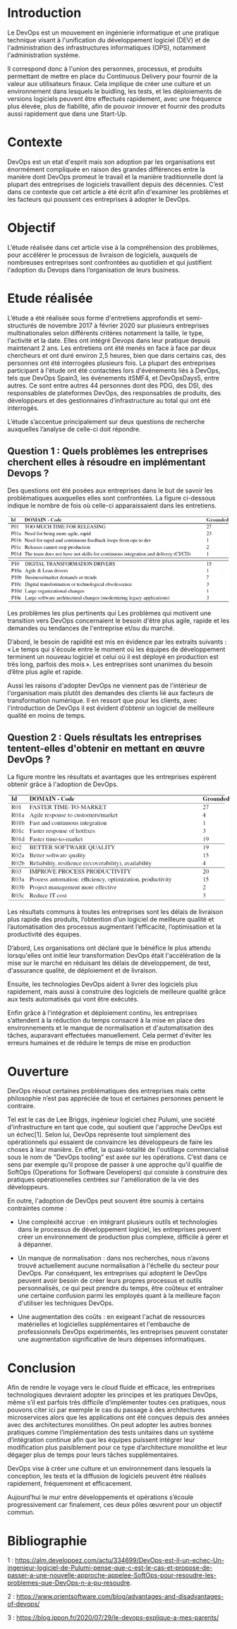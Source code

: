 # Introduction

Le DevOps est un mouvement en ingénierie informatique et une pratique technique visant à 
l'unification du développement logiciel (DEV) et de l'administration des infrastructures 
informatiques (OPS), notamment l'administration système. 

Il correspond donc à l'union des personnes, processus, et produits permettant de mettre en 
place du Continuous Delivery pour fournir de la valeur aux utilisateurs finaux. Cela implique 
de créer une culture et un environnement dans lesquels le buidling, les tests, et les déploiements 
de versions logiciels peuvent être effectués rapidement, avec une fréquence plus élevée, plus de 
fiabilité, afin de pouvoir innover et fournir des produits aussi rapidement que dans une Start-Up. 

# Contexte

DevOps est un etat d'esprit mais son adoption par les organisations est énormément compliquée 
en raison des grandes différences entre la manière dont DevOps promeut le travail et la manière 
traditionnelle dont la plupart des entreprises de logiciels travaillent depuis des décennies. 
C’est dans ce contexte que cet article a été écrit afin d'examiner les problèmes et les facteurs 
qui poussent ces entreprises à adopter le DevOps. 

# Objectif

L’étude réalisée dans cet article vise à la compréhension des problèmes, pour accélérer le processus 
de livraison de logiciels, auxquels de nombreuses entreprises sont confrontées au quotidien et qui 
justifient l'adoption du Devops dans l’organisation de leurs business.  

# Etude réalisée

L’étude a été réalisée sous forme d'entretiens approfondis et semi-structurés de novembre 2017 à février 
2020 sur plusieurs entreprises multinationales selon différents critères notamment la taille, le type, 
l'activité et la date. Elles ont intégré Devops dans leur pratique depuis maintenant 2 ans. Les entretiens 
ont été menés en face à face par deux chercheurs et ont duré environ 2,5 heures, bien que dans certains cas, 
des personnes ont été interrogées plusieurs fois. La plupart des entreprises participant à l'étude ont été 
contactées lors d'événements liés à DevOps, tels que DevOps Spain3, les événements itSMF4, et DevOpsDays5, entre autres. 
Ce sont entre autres 44 personnes dont des PDG, des DSI, des responsables de plateformes DevOps, 
des responsables de produits, des développeurs et des gestionnaires d’infrastructure au total qui ont été interrogés. 

L’étude s’accentue principalement sur deux questions de recherche auxquelles l’analyse de celle-ci doit répondre. 

## Question 1 : Quels problèmes les entreprises cherchent elles à résoudre en implémentant Devops ?

Des questions ont été posées aux entreprises dans le but de savoir les problématiques auxquelles elles sont confrontées. 
La figure ci-dessous indique le nombre de fois où celle-ci apparaissaient dans les entretiens. 

<img title="Question 1" alt="Question 1" src="/src/1.png">
<img title="Question 2" alt="Question 2" src="/src/2.png">

Les problèmes les plus pertinents qui Les problèmes qui motivent une transition vers DevOps concernaient le besoin 
d'être plus agile, rapide et les demandes ou tendances de l'entreprise et/ou du marché. 

D’abord, le besoin de rapidité est mis en évidence par les extraits suivants : 
« Le temps qui s'écoule entre le moment où les équipes de développement terminent un nouveau logiciel et celui où il 
est déployé en production est très long, parfois des mois ». 
Les entreprises sont unanimes du besoin d’être plus agile et rapide. 

Aussi les raisons d'adopter DevOps ne viennent pas de l'intérieur de l'organisation mais plutôt des demandes 
des clients lié aux facteurs de transformation numérique. Il en ressort que pour les clients, avec l'introduction de 
DevOps il est évident d’obtenir un logiciel de meilleure qualité en moins de temps. 

## Question 2 : Quels résultats les entreprises tentent-elles d'obtenir en mettant en œuvre DevOps ? 

La figure montre les résultats et avantages que les entreprises espèrent obtenir grâce à l'adoption de DevOps.

<img title="Résultat 3" alt="Résultat 3" src="/src/3.png">

Les résultats communs à toutes les entreprises sont les délais de livraison plus rapide des produits, 
l’obtention d’un logiciel de meilleure qualité et l’automatisation des processus augmentant l’efficacité, 
l’optimisation et la productivité des équipes.  

D’abord, Les organisations ont déclaré que le bénéfice le plus attendu lorsqu'elles ont initié leur transformation 
DevOps était l'accélération de la mise sur le marché en réduisant les délais de développement, de test, d'assurance 
qualité, de déploiement et de livraison. 

Ensuite, les technologies DevOps aident à livrer des logiciels plus rapidement, mais aussi à construire des logiciels 
de meilleure qualité grâce aux tests automatisés qui vont être exécutés. 

Enfin grâce à l'intégration et déploiement continu, les entreprises s’attendent à la réduction du temps consacré à 
la mise en place des environnements et le manque de normalisation et d'automatisation des tâches, auparavant effectuées 
manuellement. Cela permet d'éviter les erreurs humaines et de réduire le temps de mise en production 

# Ouverture

DevOps résout certaines problématiques des entreprises mais cette philosophie n’est pas appréciée de tous 
et certaines personnes pensent le contraire. 

Tel est le cas de Lee Briggs, ingénieur logiciel chez Pulumi, une société d'infrastructure en tant que code, 
qui soutient que l'approche DevOps est un échec[1]. Selon lui, DevOps représente tout simplement des opérationnels 
qui essaient de convaincre les développeurs de faire les choses à leur manière. En effet, la quasi-totalité de 
l'outillage commercialisé sous le nom de "DevOps tooling" est axée sur les opérations. 
C’est dans ce sens par exemple qu’il propose de passer à une approche qu’il qualifie de SoftOps 
(Operations for Software Developers) qui consiste à construire des pratiques opérationnelles centrées sur
l'amélioration de la vie des développeurs. 

En outre, l'adoption de DevOps peut souvent être soumis à certains contraintes comme :

- Une complexité accrue : en intégrant plusieurs outils et technologies dans le processus 
  de développement logiciel, les entreprises peuvent créer un environnement de production 
  plus complexe, difficile à gérer et à dépanner. 

- Un manque de normalisation : dans nos recherches, nous n’avons trouvé actuellement aucune 
  normalisation à l'échelle du secteur pour DevOps. Par conséquent, les entreprises qui adoptent 
  le DevOps peuvent avoir besoin de créer leurs propres processus et outils personnalisés, 
  ce qui peut prendre du temps, être coûteux et entraîner une certaine confusion parmi 
  les employés quant à la meilleure façon d'utiliser les techniques DevOps. 

 
- Une augmentation des coûts : en exigeant l'achat de ressources matérielles et logicielles 
  supplémentaires et l'embauche de professionnels DevOps expérimentés, les entreprises peuvent 
  constater une augmentation significative de leurs dépenses informatiques. 

# Conclusion

Afin de rendre le voyage vers le cloud fluide et efficace, les entreprises technologiques devraient 
adopter les principes et les pratiques DevOps, même s’il est parfois très difficile d’implémenter 
toutes ces pratiques, nous pouvons citer ici par exemple le cas du passage à des architectures microservices 
alors que les applications ont été conçues depuis des années avec des architectures monolithes. 
On peut adopter les autres bonnes pratiques comme l’implémentation des tests unitaires dans un système 
d’intégration continue afin que les équipes puissent intégrer leur modification plus paisiblement pour 
ce type d’architecture monolithe et leur dégager plus de temps pour leurs tâches supplémentaires. 

DevOps vise à créer une culture et un environnement dans lesquels la conception, les tests et la diffusion 
de logiciels peuvent être réalisés rapidement, fréquemment et efficacement. 

Aujourd’hui le mur entre développements et opérations s’écoule progressivement car finalement, ces deux pôles œuvrent pour un objectif commun.

# Bibliographie

1 : https://alm.developpez.com/actu/334699/DevOps-est-il-un-echec-Un-ingenieur-logiciel-de-Pulumi-pense-que-c-est-le-cas-et-propose-de-passer-a-une-nouvelle-approche-appelee-SoftOps-pour-resoudre-les-problemes-que-DevOps-n-a-pu-resoudre.

2 : https://www.orientsoftware.com/blog/advantages-and-disadvantages-of-devops/

3 :  https://blog.ippon.fr/2020/07/29/le-devops-explique-a-mes-parents/ 
